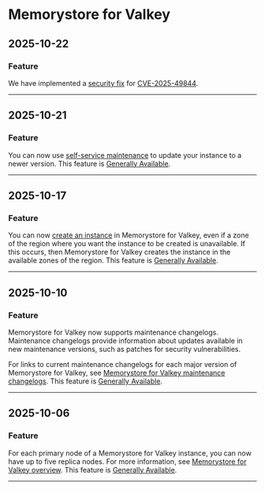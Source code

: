 # Memorystore for Valkey

## 2025-10-22

### Feature

We have implemented a [security fix](https://docs.cloud.google.com/memorystore/docs/valkey/security-bulletins#gcp-2025-061) for [CVE-2025-49844](https://nvd.nist.gov/vuln/detail/CVE-2025-49844).

---
## 2025-10-21

### Feature

You can now use [self-service maintenance](https://docs.cloud.google.com/memorystore/docs/valkey/self-service-maintenance)
to update your instance to a newer version. This feature is [Generally Available](https://cloud.google.com/products#product-launch-stages).

---
## 2025-10-17

### Feature

You can now [create an instance](https://docs.cloud.google.com/memorystore/docs/valkey/create-instances) in
Memorystore for Valkey, even if a zone of the region where you want the instance
to be created is unavailable. If this occurs, then Memorystore for Valkey creates
the instance in the available zones of the region. This feature is [Generally Available](https://cloud.google.com/products#product-launch-stages).

---
## 2025-10-10

### Feature

Memorystore for Valkey now supports maintenance changelogs. Maintenance
changelogs provide information about updates available in new maintenance
versions, such as patches for security vulnerabilities.

For links to current maintenance changelogs for each major version of
Memorystore for Valkey, see [Memorystore for Valkey maintenance changelogs](https://docs.cloud.google.com/memorystore/docs/valkey/maintenance-changelog). This feature is [Generally Available](https://cloud.google.com/products#product-launch-stages).

---
## 2025-10-06

### Feature

For each primary node of a Memorystore for Valkey instance, you can now have up to
five replica nodes. For more information, see [Memorystore for Valkey overview](https://docs.cloud.google.com/memorystore/docs/valkey/product-overview). This feature is [Generally Available](https://cloud.google.com/products#product-launch-stages).

---
